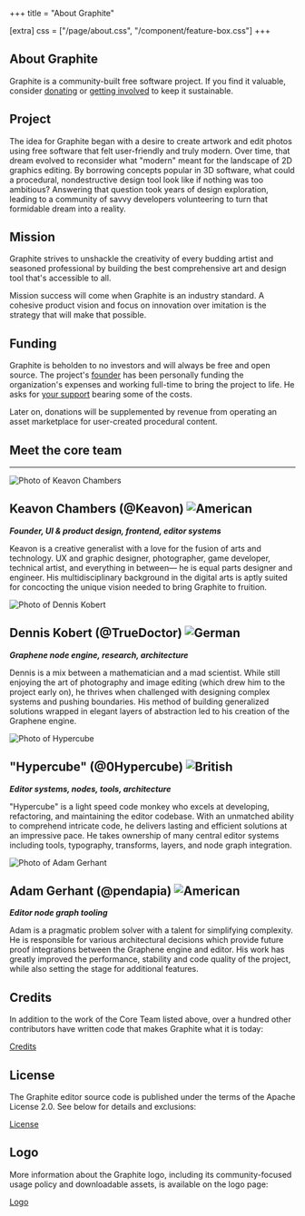 +++
title = "About Graphite"

[extra]
css = ["/page/about.css", "/component/feature-box.css"]
+++

<section>

<div class="block">

# About Graphite

Graphite is a community-built free software project. If you find it valuable, consider [donating](/donate) or [getting involved](/volunteer) to keep it sustainable.

</div>

<div class="block">

## Project

The idea for Graphite began with a desire to create artwork and edit photos using free software that felt user-friendly and truly modern. Over time, that dream evolved to reconsider what "modern" meant for the landscape of 2D graphics editing. By borrowing concepts popular in 3D software, what could a procedural, nondestructive design tool look like if nothing was too ambitious? Answering that question took years of design exploration, leading to a community of savvy developers volunteering to turn that formidable dream into a reality.

</div>

<div class="diptych">

<div class="block">

## Mission

Graphite strives to unshackle the creativity of every budding artist and seasoned professional by building the best comprehensive art and design tool that's accessible to all.

Mission success will come when Graphite is an industry standard. A cohesive product vision and focus on innovation over imitation is the strategy that will make that possible.

</div>
<div class="block">

## Funding

Graphite is beholden to no investors and will always be free and open source. The project's [founder](#keavon) has been personally funding the organization's expenses and working full-time to bring the project to life. He asks for [your support](/donate) bearing some of the costs.

Later on, donations will be supplemented by revenue from operating an asset marketplace for user-created procedural content.

</div>

</div>

</section>

<!-- ## Statistics

- [GitHub stars](https://github.com/GraphiteEditor/Graphite/stargazers): <span class="loading-data" data-github-stars></span>
- [Contributors](https://github.com/GraphiteEditor/Graphite/graphs/contributors): <span class="loading-data" data-contributors></span>
- [Code commits](https://github.com/GraphiteEditor/Graphite/commits/master): <span class="loading-data" data-code-commits></span>
- [First line of code](https://github.com/GraphiteEditor/Graphite/commit/bca97cbeff8e38b426cfb410159cb21132062fba): Feb. 14, 2021

<script>
(async () => {
	const response = await fetch("https://api.github.com/repos/graphiteeditor/graphite?per_page=1");
	const json = await response.json();
	const stars = parseInt(json.stargazers_count);
	if (!stars) return;

	document.querySelector("[data-github-stars]").innerText = `${Math.round(stars / 100) / 10}k ⭐`;
})();
(async () => {
	const response = await fetch("https://api.github.com/repos/graphiteeditor/graphite/contributors?per_page=1");
	const link = [...response.headers].find(([header, _]) => header === "link")[1];
	if (!link) return;
	// With one page per contributor, the last past number is the contributor count
	const contributors = parseInt(link.match(/page=(\d+)>; rel="last"/)[1]);
	if (!contributors) return;

	document.querySelector("[data-contributors]").innerText = contributors;
})();
(async () => {
	const response = await fetch("https://api.github.com/repos/graphiteeditor/graphite/commits?per_page=1");
	const link = [...response.headers].find(([header, _]) => header === "link")[1];
	if (!link) return;
	// With one page per commit, the last past number is the commit count
	const commits = parseInt(link.match(/page=(\d+)>; rel="last"/)[1]);
	if (!commits) return;

	document.querySelector("[data-code-commits]").innerText = commits;
})();
</script> -->

<!-- <section id="opener-message">
<div class="block">

## A 2D creative tool made for everyone

With great power comes great accessibility. Graphite is built on the belief that the best creative tools can be powerful and within reach of all, from students to studios.

Graphite is designed with a friendly and intuitive interface where a delightful user experience is of first-class importance. It is available for free under an open source [license](/license) and usable [instantly through a web browser](https://editor.graphite.rs) or an upcoming native client on Windows, Mac, and Linux.

It's easy to learn and teach, yet Graphite's accessible design does not sacrifice versatility for simplicity. The node-based workflow opens doors to an ecosystem of powerful capabilities catering to casual and professional users alike.

</div>
<div class="graphic">
	<img src="https://static.graphite.rs/content/index/brush__2.svg" alt="" />
</div>
</section> -->

<section id="core-team" class="feature-box-outer">
<div class="feature-box-inner">

<h1 class="feature-box-header">Meet the core team</h1>

---

<div class="diptych">

<div class="block" id="keavon">

<img src="https://static.graphite.rs/content/about/core-team-photo-keavon-chambers.avif" onerror="this.onerror = null; this.src = this.src.replace('.avif', '.png')" alt="Photo of Keavon Chambers" />

## Keavon Chambers <span class="handle">(@Keavon)</span> <img src="https://static.graphite.rs/icons/flags/us.png" class="flag" title="American" />

***Founder, UI & product design, frontend, editor systems***

Keavon is a creative generalist with a love for the fusion of arts and technology. UX and graphic designer, photographer, game developer, technical artist, and everything in between— he is equal parts designer and engineer. His multidisciplinary background in the digital arts is aptly suited for concocting the unique vision needed to bring Graphite to fruition.

</div>
<div class="block" id="dennis">

<img src="https://static.graphite.rs/content/about/core-team-photo-dennis-kobert.avif" onerror="this.onerror = null; this.src = this.src.replace('.avif', '.png')" alt="Photo of Dennis Kobert" />

## Dennis Kobert <span class="handle">(@TrueDoctor)</span> <img src="https://static.graphite.rs/icons/flags/de.png" class="flag" title="German" />

***Graphene node engine, research, architecture***

Dennis is a mix between a mathematician and a mad scientist. While still enjoying the art of photography and image editing (which drew him to the project early on), he thrives when challenged with designing complex systems and pushing boundaries. His method of building generalized solutions wrapped in elegant layers of abstraction led to his creation of the Graphene engine.

</div>

</div>
<div class="diptych">

<div class="block" id="hypercube">

<img src="https://static.graphite.rs/content/about/core-team-photo-hypercube__2.avif" onerror="this.onerror = null; this.src = this.src.replace('.avif', '.png')" alt="Photo of Hypercube" />

## "Hypercube" <span class="handle">(@0Hypercube)</span> <img src="https://static.graphite.rs/icons/flags/gb.png" class="flag" title="British" />

***Editor systems, nodes, tools, architecture***

"Hypercube" is a light speed code monkey who excels at developing, refactoring, and maintaining the editor codebase. With an unmatched ability to comprehend intricate code, he delivers lasting and efficient solutions at an impressive pace. He takes ownership of many central editor systems including tools, typography, transforms, layers, and node graph integration.

</div>

<div class="block" id="adam">

<img src="https://static.graphite.rs/content/about/core-team-photo-adam-gerhant.avif" onerror="this.onerror = null; this.src = this.src.replace('.avif', '.png')" alt="Photo of Adam Gerhant" />

## Adam Gerhant <span class="handle">(@pendapia)</span> <img src="https://static.graphite.rs/icons/flags/us.png" class="flag" title="American" />

***Editor node graph tooling***

Adam is a pragmatic problem solver with a talent for simplifying complexity. He is responsible for various architectural decisions which provide future proof integrations between the Graphene engine and editor. His work has greatly improved the performance, stability and code quality of the project, while also setting the stage for additional features.

</div>

</div>

</div>
</section>

<section>
<div class="triptych">

<div class="block">

## Credits

In addition to the work of the Core Team listed above, over a hundred other contributors have written code that makes Graphite what it is today:

<a href="https://github.com/GraphiteEditor/Graphite/graphs/contributors" class="button arrow">Credits</a>

</div>
<div class="block">

## License

The Graphite editor source code is published under the terms of the Apache License 2.0. See below for details and exclusions:

<a href="/license" class="button arrow">License</a>

</div>
<div class="block">

## Logo

More information about the Graphite logo, including its community-focused usage policy and downloadable assets, is available on the logo page:

<a href="/logo" class="button arrow">Logo</a>

</div>

</div>
</section>
